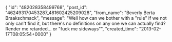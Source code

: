  {
   "id": "482028358499768",
   "post_id": "462493170453287_481602425209028",
   "from_name": "Beverly Berta Braakschmack",
   "message": "Well how can we bother with a \"rule\" if we not only can't find it, but there's no definitions on any one we can actually find? Render me retarded... or \"fuck me sideways\"",
   "created_time": "2013-02-17T08:05:54+0000"
 }
